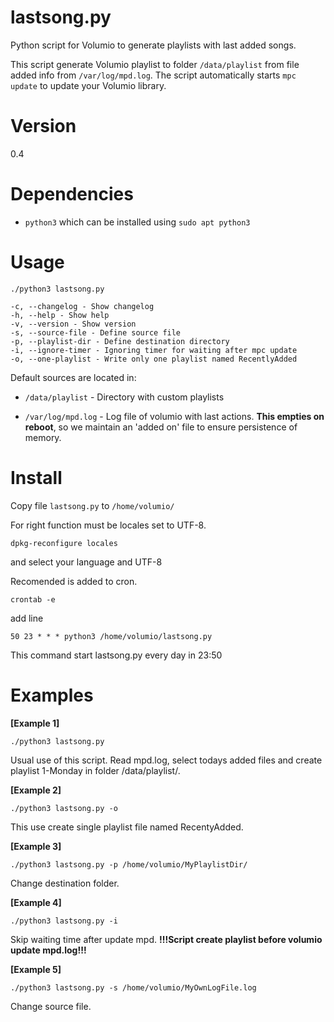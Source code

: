 # lastsong.py
Python script for Volumio to generate playlists with last added songs. 

This script generate Volumio playlist to folder `/data/playlist` from file added info from `/var/log/mpd.log`. The script automatically starts `mpc update` to update your Volumio library. 

# Version

0.4

# Dependencies

* `python3` which can be installed using `sudo apt python3`

# Usage

`./python3 lastsong.py`
```
-c, --changelog - Show changelog 
-h, --help - Show help 
-v, --version - Show version 
-s, --source-file - Define source file 
-p, --playlist-dir - Define destination directory 
-i, --ignore-timer - Ignoring timer for waiting after mpc update 
-o, --one-playlist - Write only one playlist named RecentlyAdded 
```
Default sources are located in: 

* `/data/playlist` - Directory with custom playlists

* `/var/log/mpd.log` - Log file of volumio with last actions. **This empties on reboot**, so we maintain an 'added on' file to ensure persistence of memory. 

# Install

Copy file `lastsong.py` to `/home/volumio/`

For right function must be locales set to UTF-8. 

`dpkg-reconfigure locales`

and select your language and UTF-8

Recomended is added to cron. 

`crontab -e`

add line

`50 23 * * * python3 /home/volumio/lastsong.py`

This command start lastsong.py every day in 23:50

# Examples

**[Example 1]**

`./python3 lastsong.py`

Usual use of this script. Read mpd.log, select todays added files and create playlist 1-Monday in folder /data/playlist/. 

**[Example 2]**

`./python3 lastsong.py -o`

This use create single playlist file named RecentyAdded. 

**[Example 3]**

`./python3 lastsong.py -p /home/volumio/MyPlaylistDir/`

Change destination folder. 

**[Example 4]**

`./python3 lastsong.py -i`

Skip waiting time after update mpd. **!!!Script create playlist before volumio update mpd.log!!!**

**[Example 5]**

`./python3 lastsong.py -s /home/volumio/MyOwnLogFile.log`

Change source file. 
